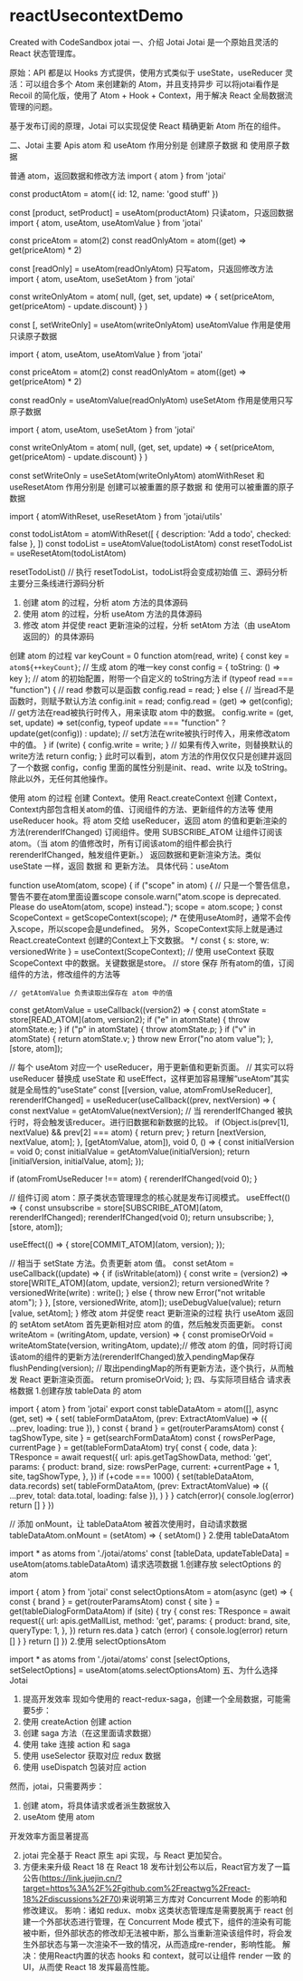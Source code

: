 # reactUsecontextDemo
Created with CodeSandbox
jotai
一、介绍 Jotai
Jotai 是一个原始且灵活的 React 状态管理库。

原始：API 都是以 Hooks 方式提供，使用方式类似于 useState，useReducer
灵活：可以组合多个 Atom 来创建新的 Atom，并且支持异步
可以将jotai看作是 Recoil 的简化版，使用了 Atom + Hook + Context，用于解决 React 全局数据流管理的问题。

基于发布订阅的原理，Jotai 可以实现促使 React 精确更新 Atom 所在的组件。

二、Jotai 主要 Apis
atom 和 useAtom
作用分别是 创建原子数据 和 使用原子数据

普通 atom，返回数据和修改方法
import { atom } from 'jotai'
 
const productAtom = atom({ id: 12, name: 'good stuff' })
 
const [product, setProduct] = useAtom(productAtom)
只读atom，只返回数据
import { atom, useAtom, useAtomValue } from 'jotai'
 
const priceAtom = atom(2)
const readOnlyAtom = atom((get) => get(priceAtom) * 2)
 
const [readOnly] = useAtom(readOnlyAtom)
只写atom，只返回修改方法
import { atom, useAtom, useSetAtom } from 'jotai'
 
const writeOnlyAtom = atom(
  null,
  (get, set, update) => {
    set(priceAtom, get(priceAtom) - update.discount)
  }
)
 
const [, setWriteOnly] =  useAtom(writeOnlyAtom)
useAtomValue
作用是使用只读原子数据

import { atom, useAtom, useAtomValue } from 'jotai'
 
const priceAtom = atom(2)
const readOnlyAtom = atom((get) => get(priceAtom) * 2)
 
const readOnly = useAtomValue(readOnlyAtom)
useSetAtom
作用是使用只写原子数据

import { atom, useAtom, useSetAtom } from 'jotai'
 
const writeOnlyAtom = atom(
  null,
  (get, set, update) => {
    set(priceAtom, get(priceAtom) - update.discount)
  }
)
 
const setWriteOnly =  useSetAtom(writeOnlyAtom)
atomWithReset 和 useResetAtom
作用分别是 创建可以被重置的原子数据 和 使用可以被重置的原子数据

import { atomWithReset, useResetAtom } from 'jotai/utils'
 
const todoListAtom = atomWithReset([
  { description: 'Add a todo', checked: false },
])
const todoList = useAtomValue(todoListAtom)
const resetTodoList = useResetAtom(todoListAtom)
 
resetTodoList() // 执行 resetTodoList，todoList将会变成初始值
三、源码分析
主要分三条线进行源码分析
1. 创建 atom 的过程，分析 atom 方法的具体源码
2. 使用 atom 的过程，分析 useAtom 方法的具体源码
3. 修改 atom 并促使 react 更新渲染的过程，分析 setAtom 方法（由 useAtom 返回的）的具体源码

创建 atom 的过程
var keyCount = 0
function atom(read, write) {
  const key = `atom${++keyCount}`; // 生成 atom 的唯一key
  const config = { toString: () => key }; // atom 的初始配置，附带一个自定义的 toString方法
  if (typeof read === "function") { // read 参数可以是函数
    config.read = read;
  } else { // 当read不是函数时，则赋予默认方法
    config.init = read;
    config.read = (get) => get(config); // get方法在read被执行时传入，用来读取 atom 中的数据。
    config.write = (get, set, update) => set(config, typeof update === "function" ? update(get(config)) : update);
        // set方法在write被执行时传入，用来修改atom中的值。
  }
  if (write) { config.write = write; } // 如果有传入write，则替换默认的write方法
  return config;
}
此时可以看到，atom 方法的作用仅仅只是创建并返回了一个数据 config，config 里面的属性分别是init、read、write 以及 toString。除此以外，无任何其他操作。

使用 atom 的过程
创建 Context。使用 React.createContext 创建 Context，Context内部包含相关atom的值、订阅组件的方法、更新组件的方法等
使用 useReducer hook。将 atom 交给 useReducer，返回 atom 的值和更新渲染的方法(rerenderIfChanged)
订阅组件。使用 SUBSCRIBE_ATOM 让组件订阅该 atom。（当 atom 的值修改时，所有订阅该atom的组件都会执行 rerenderIfChanged，触发组件更新。）
返回数据和更新渲染方法。类似 useState 一样，返回 数据 和 更新方法。
具体代码：useAtom

function useAtom(atom, scope) {
  if ("scope" in atom) { // 只是一个警告信息，警告不要在atom里面设置scope
    console.warn("atom.scope is deprecated. Please do useAtom(atom, scope) instead.");
    scope = atom.scope;
  }
  const ScopeContext = getScopeContext(scope);
  /*
    在使用useAtom时，通常不会传入scope，所以scope会是undefined。
    另外，ScopeContext实际上就是通过 React.createContext 创建的Context上下文数据。
  */
  const { s: store, w: versionedWrite } = useContext(ScopeContext);
    // 使用 useContext 获取 ScopeContext 中的数据。关键数据是store。
    // store 保存 所有atom的值，订阅组件的方法，修改组件的方法等
 
    // getAtomValue 负责读取出保存在 atom 中的值
  const getAtomValue = useCallback((version2) => {
    const atomState = store[READ_ATOM](atom, version2);
    if ("e" in atomState) {
      throw atomState.e;
    }
    if ("p" in atomState) {
      throw atomState.p;
    }
    if ("v" in atomState) {
      return atomState.v;
    }
    throw new Error("no atom value");
  }, [store, atom]);
     
  // 每个 useAtom 对应一个 useReducer，用于更新值和更新页面。
  // 其实可以将 useReducer 替换成 useState 和 useEffect，这样更加容易理解“useAtom”其实就是全局性的“useState”
  const [[version, value, atomFromUseReducer], rerenderIfChanged] = useReducer(useCallback((prev, nextVersion) => {
    const nextValue = getAtomValue(nextVersion);
        // 当 rerenderIfChanged 被执行时，将会触发该reducer。进行旧数据和新数据的比较。
    if (Object.is(prev[1], nextValue) && prev[2] === atom) {
      return prev;
    }
    return [nextVersion, nextValue, atom];
  }, [getAtomValue, atom]), void 0, () => {
    const initialVersion = void 0;
    const initialValue = getAtomValue(initialVersion);
    return [initialVersion, initialValue, atom];
  });
 
  if (atomFromUseReducer !== atom) {
    rerenderIfChanged(void 0);
  }
 
  // 组件订阅 atom：原子类状态管理理念的核心就是发布订阅模式。
  useEffect(() => {
    const unsubscribe = store[SUBSCRIBE_ATOM](atom, rerenderIfChanged);
    rerenderIfChanged(void 0);
    return unsubscribe;
  }, [store, atom]);
 
 
  useEffect(() => {
    store[COMMIT_ATOM](atom, version);
  });
 
  // 相当于 setState 方法。负责更新 atom 值。
  const setAtom = useCallback((update) => {
    if (isWritable(atom)) {
      const write = (version2) => store[WRITE_ATOM](atom, update, version2);
      return versionedWrite ? versionedWrite(write) : write();
    } else {
      throw new Error("not writable atom");
    }
  }, [store, versionedWrite, atom]);
  useDebugValue(value);
  return [value, setAtom];
}
修改 atom 并促使 react 更新渲染的过程
执行 useAtom 返回的 setAtom
setAtom 首先更新相对应 atom 的值，然后触发页面更新。
const writeAtom = (writingAtom, update, version) => {
  const promiseOrVoid = writeAtomState(version, writingAtom, update);// 修改 atom 的值，同时将订阅该atom的组件的更新方法(rerenderIfChanged)放入pendingMap保存
  flushPending(version); // 取出pendingMap的所有更新方法，逐个执行，从而触发 React 更新渲染页面。
  return promiseOrVoid;
};
四、与实际项目结合
请求表格数据
1.创建存放 tableData 的 atom

import { atom } from 'jotai'
export const tableDataAtom = atom([], async (get, set) => {
  set(
    tableFormDataAtom,
    (prev: ExtractAtomValue<typeof tableFormDataAtom>) => ({ ...prev, loading: true }),
  )
  const { brand } = get(routerParamsAtom)
  const { tagShowType, site } = get(searchFormDataAtom)
  const { rowsPerPage, currentPage } = get(tableFormDataAtom)
  try{
    const { code, data }: TResponce<TTableData> = await request({
      url: apis.getTagShowData,
      method: 'get',
      params: {
        product: brand,
        size: rowsPerPage,
        current: +currentPage + 1,
        site,
        tagShowType,
      },
    })
    if (+code === 1000) {
      set(tableDataAtom, data.records)
      set(
        tableFormDataAtom,
        (prev: ExtractAtomValue<typeof tableFormDataAtom>) => ({ ...prev, total: data.total, loading: false }),
      )
    }
  } catch(error){
    console.log(error)
    return []
  }
})
 
// 添加 onMount，让 tableDataAtom 被首次使用时，自动请求数据
tableDataAtom.onMount = (setAtom) => {
  setAtom()
}
2.使用 tableDataAtom

import * as atoms from './jotai/atoms'
const [tableData, updateTableData] = useAtom(atoms.tableDataAtom)
请求选项数据
1.创建存放 selectOptions 的 atom

import { atom } from 'jotai'
const selectOptionsAtom = atom(async (get) => {
  const { brand } = get(routerParamsAtom)
  const { site } = get(tableDialogFormDataAtom)
  if (site) {
    try {
      const res: TResponce<any> = await request({
        url: apis.getMallList,
        method: 'get',
        params: {
          product: brand,
          site,
          queryType: 1,
        },
      })
      return res.data
    } catch (error) {
      console.log(error)
      return []
    }
  }
  return []
})
2.使用 selectOptionsAtom

import * as atoms from './jotai/atoms'
const [selectOptions, setSelectOptions] = useAtom(atoms.selectOptionsAtom)
五、为什么选择 Jotai
1. 提高开发效率
现如今使用的 react-redux-saga，创建一个全局数据，可能需要5步：
1. 使用 createAction 创建 action
2. 创建 saga 方法（在这里面请求数据）
3. 使用 take 连接 action 和 saga
4. 使用 useSelector 获取对应 redux 数据
5. 使用 useDispatch 包装对应 action

然而，jotai，只需要两步：
1. 创建 atom，将具体请求或者派生数据放入
2. useAtom 使用 atom

开发效率方面显著提高

2. jotai 完全基于 React 原生 api 实现，与 React 更加契合。
3. 方便未来升级 React 18
在 React 18 发布计划公布以后，React官方发了一篇公告(https://link.juejin.cn/?target=https%3A%2F%2Fgithub.com%2Freactwg%2Freact-18%2Fdiscussions%2F70)来说明第三方库对 Concurrent Mode 的影响和修改建议。
影响：诸如 redux、mobx 这类状态管理库是需要脱离于 react 创建一个外部状态进行管理，在 Concurrent Mode 模式下，组件的渲染有可能被中断，但外部状态的修改却无法被中断，那么当重新渲染该组件时，将会发生外部状态与第一次渲染不一致的情况，从而造成re-render，影响性能。
解决：使用React内置的状态 hooks 和 context，就可以让组件 render 一致 的 UI，从而使 React 18 发挥最高性能。

